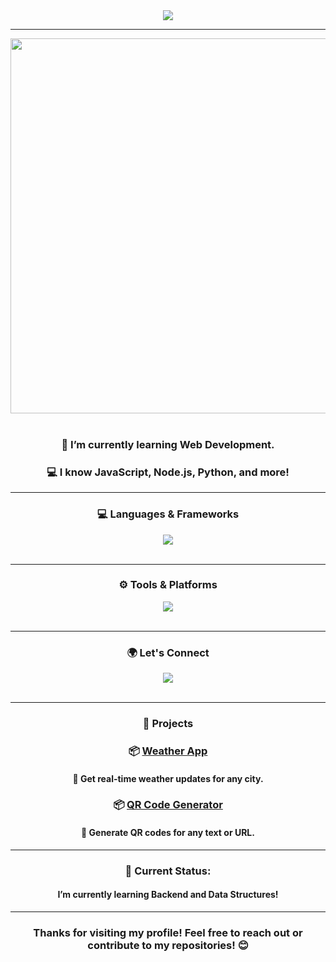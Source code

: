 <div align="center">
<img src="https://readme-typing-svg.herokuapp.com/?font=Righteous&size=35&center=true&vCenter=true&width=500&height=70&duration=4000&lines=Hi+There!+👋;+I'm+Kaustubh+Hiwanj!;" />
</div>

<hr>


<div align="center">
  <img src="https://user-images.githubusercontent.com/74038190/225813708-98b745f2-7d22-48cf-9150-083f1b00d6c9.gif" width="600"/>
</div>



<br>
<div align="center">
 <h3>🌱 I’m currently learning Web Development.</h3>

 <h3>💻 I know JavaScript, Node.js, Python, and more!</h3>

  </div>
<hr>


<h3 align="center"> 💻 Languages & Frameworks</h3>
<div align="center">
    <img src="https://skillicons.dev/icons?i=html,css,javascript,vscode,python,react,tailwind,mongodb"/> <br>
</div>
<br>
<hr>


<h3 align="center"> ⚙️ Tools & Platforms</h3>
<div align="center">
    <img src="https://skillicons.dev/icons?i=git,github,vscode">
</div>

<br>
<hr>
<h3 align="center">🌍 Let's Connect</h3>


<div align="center">
<img src="https://skillicons.dev/icons?i=linkedin"/>
</div>

<br>
<div align="center">
<hr>


<h3> 🚀 Projects</h3>



### 📦 [Weather App](https://weather-beta-umber-13.vercel.app/)
<h4>🔹 Get real-time weather updates for any city.</h4>

### 📦 [QR Code Generator](https://qr-code-generator-jade-psi.vercel.app/)
<h4>🔹 Generate QR codes for any text or URL.</h4>


<hr>
<div align="center">
<h3> 📅 Current Status:</h3>
<h4>I’m currently learning Backend and Data Structures!</h4>
</div>


<hr>
<h3 align="center">Thanks for visiting my profile! Feel free to reach out or contribute to my repositories! 😊</h3>
